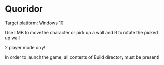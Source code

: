 # Quoridor

Target platform: Windows 10

Use LMB to move the character or pick up a wall and R to rotate the picked up wall

2 player mode only!

In order to launch the game, all contents of Build directory must be present!

